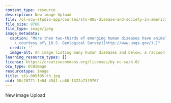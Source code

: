 ```yaml
---
content_type: resource
description: New image Upload
file: /ol-ocw-studio-app/courses/sts-005-disease-and-society-in-america-fall-2005/58c707711e044541ca601322a73f9767_sts-005f05-th.jpg
file_size: 8766
file_type: image/jpeg
image_metadata:
  caption: "More than two-thirds of emerging human diseases have animal origins. (Image\
    \ courtesy of\_[U.S. Geological Survey](http://www.usgs.gov/).)"
  credit: ''
  image-alt: An image listing many human diseases and below, a raccoon.
learning_resource_types: []
license: https://creativecommons.org/licenses/by-nc-sa/4.0/
ocw_type: OCWImage
resourcetype: Image
title: sts-005f05-th.jpg
uid: 58c70771-1e04-4541-ca60-1322a73f9767
---
```

New image Upload